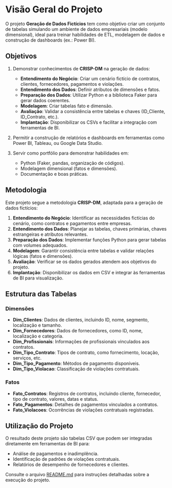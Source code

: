 # Visão Geral do Projeto

O projeto **Geração de Dados Fictícios** tem como objetivo criar um conjunto de tabelas simulando um ambiente de dados empresariais (modelo dimensional), ideal para treinar habilidades de ETL, modelagem de dados e construção de dashboards (ex.: Power BI).

## Objetivos

1. Demonstrar conhecimentos de **CRISP-DM** na geração de dados:
   - **Entendimento do Negócio**: Criar um cenário fictício de contratos, clientes, fornecedores, pagamentos e violações.
   - **Entendimento dos Dados**: Definir atributos de dimensões e fatos.
   - **Preparação dos Dados**: Utilizar Python e a biblioteca Faker para gerar dados coerentes.
   - **Modelagem**: Criar tabelas fato e dimensão.
   - **Avaliação**: Validar a consistência entre tabelas e chaves (ID_Cliente, ID_Contrato, etc.).
   - **Implantação**: Disponibilizar os CSVs e facilitar a integração com ferramentas de BI.

2. Permitir a construção de relatórios e dashboards em ferramentas como Power BI, Tableau, ou Google Data Studio.

3. Servir como portfólio para demonstrar habilidades em:
   - Python (Faker, pandas, organização de códigos).
   - Modelagem dimensional (fatos e dimensões).
   - Documentação e boas práticas.

## Metodologia

Este projeto segue a metodologia **CRISP-DM**, adaptada para a geração de dados fictícios:

1. **Entendimento do Negócio**: Identificar as necessidades fictícias do cenário, como contratos e pagamentos entre empresas.
2. **Entendimento dos Dados**: Planejar as tabelas, chaves primárias, chaves estrangeiras e atributos relevantes.
3. **Preparação dos Dados**: Implementar funções Python para gerar tabelas com volumes adequados.
4. **Modelagem**: Garantir consistência entre tabelas e validar relações lógicas (fatos e dimensões).
5. **Avaliação**: Verificar se os dados gerados atendem aos objetivos do projeto.
6. **Implantação**: Disponibilizar os dados em CSV e integrar às ferramentas de BI para visualização.

## Estrutura das Tabelas

### Dimensões

- **Dim_Clientes**: Dados de clientes, incluindo ID, nome, segmento, localização e tamanho.
- **Dim_Fornecedores**: Dados de fornecedores, como ID, nome, localização e categoria.
- **Dim_Profissionais**: Informações de profissionais vinculados aos contratos.
- **Dim_Tipo_Contrato**: Tipos de contrato, como fornecimento, locação, serviços, etc.
- **Dim_Tipo_Pagamento**: Métodos de pagamento disponíveis.
- **Dim_Tipo_Violacao**: Classificação de violações contratuais.

### Fatos

- **Fato_Contratos**: Registros de contratos, incluindo cliente, fornecedor, tipo de contrato, valores, datas e status.
- **Fato_Pagamentos**: Detalhes de pagamentos vinculados a contratos.
- **Fato_Violacoes**: Ocorrências de violações contratuais registradas.

## Utilização do Projeto

O resultado deste projeto são tabelas CSV que podem ser integradas diretamente em ferramentas de BI para:

- Análise de pagamentos e inadimplência.
- Identificação de padrões de violações contratuais.
- Relatórios de desempenho de fornecedores e clientes.

Consulte o arquivo [README.md](../README.md) para instruções detalhadas sobre a execução do projeto.